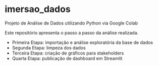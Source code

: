 # imersao_dados
Projeto de Análise de Dados utilizando Python via Google Colab

Este repositório apresenta o passo a passo da análise realizada.

 - Primeira Etapa: importação e análise exploratória da base de dados
 - Segunda Etapa: limpeza dos dados
 - Terceira Etapa: criação de gráficos para stakeholders
 - Quarta Etapa: publicação de dashboard em Streamlit

